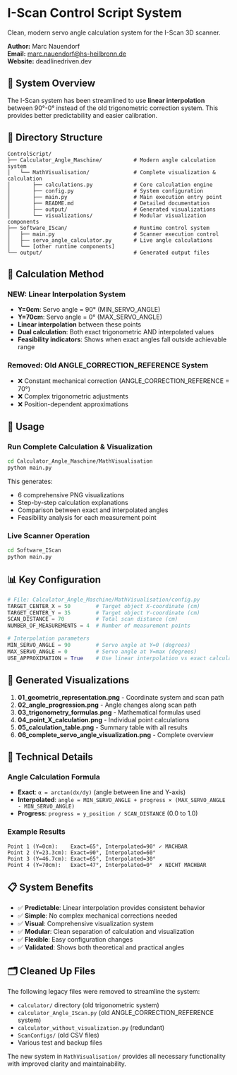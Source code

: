 # I-Scan Control Script System

Clean, modern servo angle calculation system for the I-Scan 3D scanner.

**Author:** Marc Nauendorf  
**Email:** marc.nauendorf@hs-heilbronn.de  
**Website:** deadlinedriven.dev

## 🎯 System Overview

The I-Scan system has been streamlined to use **linear interpolation** between 90°-0° instead of the old trigonometric correction system. This provides better predictability and easier calibration.

## 📁 Directory Structure

```
ControlScript/
├── Calculator_Angle_Maschine/          # Modern angle calculation system
│   └── MathVisualisation/              # Complete visualization & calculation
│       ├── calculations.py             # Core calculation engine
│       ├── config.py                   # System configuration
│       ├── main.py                     # Main execution entry point
│       ├── README.md                   # Detailed documentation
│       ├── output/                     # Generated visualizations
│       └── visualizations/             # Modular visualization components
├── Software_IScan/                     # Runtime control system
│   ├── main.py                         # Scanner execution control
│   ├── servo_angle_calculator.py       # Live angle calculations
│   └── [other runtime components]
└── output/                             # Generated output files
```

## 🔄 Calculation Method

### NEW: Linear Interpolation System
- **Y=0cm**: Servo angle = 90° (MIN_SERVO_ANGLE)
- **Y=70cm**: Servo angle = 0° (MAX_SERVO_ANGLE)
- **Linear interpolation** between these points
- **Dual calculation**: Both exact trigonometric AND interpolated values
- **Feasibility indicators**: Shows when exact angles fall outside achievable range

### Removed: Old ANGLE_CORRECTION_REFERENCE System
- ❌ Constant mechanical correction (ANGLE_CORRECTION_REFERENCE = 70°)
- ❌ Complex trigonometric adjustments
- ❌ Position-dependent approximations

## 🚀 Usage

### Run Complete Calculation & Visualization
```bash
cd Calculator_Angle_Maschine/MathVisualisation
python main.py
```

This generates:
- 6 comprehensive PNG visualizations
- Step-by-step calculation explanations  
- Comparison between exact and interpolated angles
- Feasibility analysis for each measurement point

### Live Scanner Operation
```bash
cd Software_IScan
python main.py
```

## 📊 Key Configuration

```python
# File: Calculator_Angle_Maschine/MathVisualisation/config.py
TARGET_CENTER_X = 50        # Target object X-coordinate (cm)
TARGET_CENTER_Y = 35        # Target object Y-coordinate (cm)
SCAN_DISTANCE = 70          # Total scan distance (cm)
NUMBER_OF_MEASUREMENTS = 4  # Number of measurement points

# Interpolation parameters
MIN_SERVO_ANGLE = 90        # Servo angle at Y=0 (degrees)
MAX_SERVO_ANGLE = 0         # Servo angle at Y=max (degrees)
USE_APPROXIMATION = True    # Use linear interpolation vs exact calculation
```

## 🎨 Generated Visualizations

1. **01_geometric_representation.png** - Coordinate system and scan path
2. **02_angle_progression.png** - Angle changes along scan path
3. **03_trigonometry_formulas.png** - Mathematical formulas used
4. **04_point_X_calculation.png** - Individual point calculations
5. **05_calculation_table.png** - Summary table with all results
6. **06_complete_servo_angle_visualization.png** - Complete overview

## 🔧 Technical Details

### Angle Calculation Formula
- **Exact**: `α = arctan(dx/dy)` (angle between line and Y-axis)
- **Interpolated**: `angle = MIN_SERVO_ANGLE + progress × (MAX_SERVO_ANGLE - MIN_SERVO_ANGLE)`
- **Progress**: `progress = y_position / SCAN_DISTANCE` (0.0 to 1.0)

### Example Results
```
Point 1 (Y=0cm):    Exact=65°, Interpolated=90° ✓ MACHBAR
Point 2 (Y=23.3cm): Exact=90°, Interpolated=60° 
Point 3 (Y=46.7cm): Exact=65°, Interpolated=30°
Point 4 (Y=70cm):   Exact=47°, Interpolated=0°  ✗ NICHT MACHBAR
```

## 📋 System Benefits

- ✅ **Predictable**: Linear interpolation provides consistent behavior
- ✅ **Simple**: No complex mechanical corrections needed
- ✅ **Visual**: Comprehensive visualization system
- ✅ **Modular**: Clean separation of calculation and visualization
- ✅ **Flexible**: Easy configuration changes
- ✅ **Validated**: Shows both theoretical and practical angles

## 🗂️ Cleaned Up Files

The following legacy files were removed to streamline the system:
- `calculator/` directory (old trigonometric system)
- `calculator_Angle_IScan.py` (old ANGLE_CORRECTION_REFERENCE system)
- `calculator_without_visualization.py` (redundant)
- `ScanConfigs/` (old CSV files)
- Various test and backup files

The new system in `MathVisualisation/` provides all necessary functionality with improved clarity and maintainability.
